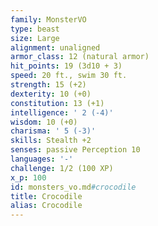 ```yaml
---
family: MonsterVO
type: beast
size: Large
alignment: unaligned
armor_class: 12 (natural armor)
hit_points: 19 (3d10 + 3)
speed: 20 ft., swim 30 ft.
strength: 15 (+2)
dexterity: 10 (+0)
constitution: 13 (+1)
intelligence: ' 2 (-4)'
wisdom: 10 (+0)
charisma: ' 5 (-3)'
skills: Stealth +2
senses: passive Perception 10
languages: '-'
challenge: 1/2 (100 XP)
x_p: 100
id: monsters_vo.md#crocodile
title: Crocodile
alias: Crocodile
---
```


